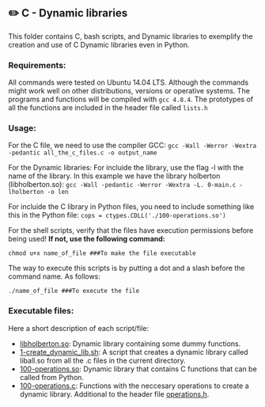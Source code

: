 ## :pencil2: C - Dynamic libraries
This folder contains C, bash scripts, and Dynamic libraries to exemplify the creation and use of C Dynamic libraries even in Python.

### Requirements:
All commands were tested on Ubuntu 14.04 LTS. Although the commands might work well on other distributions, versions or operative systems. The programs and functions will be compiled with `gcc 4.8.4`. The prototypes of all the functions are included in the header file called  `lists.h`

### Usage:
For the C file, we need to use the compiler GCC:
`gcc -Wall -Werror -Wextra -pedantic all_the_c_files.c -o output_name`

For the Dynamic libraries: 
For incluide the library, use the flag -l with the name of the library. In this example we have the library holberton (libholberton.so):
`gcc -Wall -pedantic -Werror -Wextra -L. 0-main.c -lholberton -o len`

For incluide the C library in Python files, you need to include something like this in the Python file:
`cops = ctypes.CDLL('./100-operations.so')`

For the shell scripts, verify that the files have execution permissions before being used! **If not, use the following command:**

    chmod u+x name_of_file ###To make the file executable

The way to execute this scripts is by putting a dot and a slash before the command name. As follows:

    ./name_of_file ###To execute the file

### Executable files:
Here a short description of each script/file:
+ [libholberton.so](https://github.com/dmhenaopa/holbertonschool-low_level_programming/blob/main/0x18-dynamic_libraries/libholberton.so): Dynamic library containing some dummy functions.
+ [1-create_dynamic_lib.sh](https://github.com/dmhenaopa/holbertonschool-low_level_programming/blob/main/0x18-dynamic_libraries/1-create_dynamic_lib.sh): A script that creates a dynamic library called liball.so from all the .c files in the current directory.
+ [100-operations.so](https://github.com/dmhenaopa/holbertonschool-low_level_programming/blob/main/0x18-dynamic_libraries/100-operations.so): Dynamic library that contains C functions that can be called from Python.
+ [100-operations.c](https://github.com/dmhenaopa/holbertonschool-low_level_programming/blob/main/0x18-dynamic_libraries/100-operations.c): Functions with the neccesary operations to create a dynamic library. Additional to the header file [operations.h](https://github.com/dmhenaopa/holbertonschool-low_level_programming/blob/main/0x18-dynamic_libraries/operations.h).
<!--stackedit_data:
eyJoaXN0b3J5IjpbLTY0NzczNjk4MiwxMDQ5MDYyOTcyLC0yMD
QzODYwODA4LDE4MTQ4MTY3ODFdfQ==
-->
